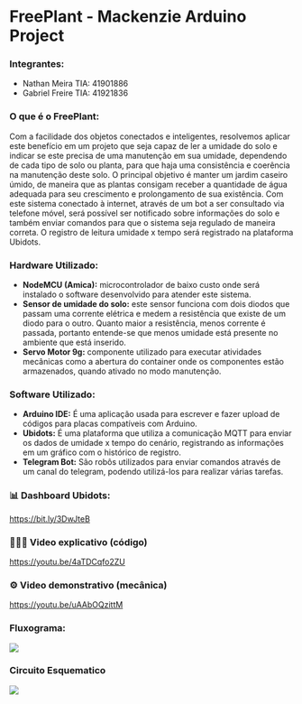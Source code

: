 # FreePlant - Mackenzie Arduino Project

<h3> Integrantes:</h3>

- Nathan Meira  TIA: 41901886
- Gabriel Freire TIA: 41921836

### O que é o FreePlant:
Com a facilidade dos objetos conectados e inteligentes, resolvemos aplicar este benefício em um projeto que seja capaz de ler a umidade do solo e indicar se este precisa de uma manutenção em sua umidade, dependendo de cada tipo de solo ou planta, para que haja uma consistência e coerência na manutenção deste solo. O principal objetivo é manter um jardim caseiro úmido, de maneira que as plantas consigam receber a quantidade de água adequada para seu crescimento e prolongamento de sua existência. Com este sistema conectado à internet, através de um bot a ser consultado via telefone móvel, será possível ser notificado sobre informações do solo e também enviar comandos para que o sistema seja regulado de maneira correta. O registro de leitura umidade x tempo será registrado na plataforma Ubidots.

### Hardware Utilizado:
- <b>NodeMCU (Amica):</b> microcontrolador de baixo custo onde será instalado o software desenvolvido para atender este sistema.
- <b>Sensor de umidade do solo:</b> este sensor funciona com dois diodos que passam uma corrente elétrica e medem a resistência que existe de um diodo para o outro. Quanto maior a resistência, menos corrente é passada, portanto entende-se que menos umidade está presente no ambiente que está inserido. 
- <b>Servo Motor 9g:</b> componente utilizado para executar atividades mecânicas como a abertura do container onde os componentes estão armazenados, quando ativado no modo manutenção.

### Software Utilizado:
- <b>Arduino IDE:</b> É uma aplicação usada para escrever e fazer upload de códigos para placas compatíveis com Arduino.
- <b>Ubidots:</b> É uma plataforma que utiliza a comunicação MQTT para enviar os dados de umidade x tempo do cenário, registrando as informações em um gráfico com o histórico de registro.
- <b>Telegram Bot:</b> São robôs utilizados para enviar comandos através de um canal do telegram, podendo utilizá-los para realizar várias tarefas.


### 📊 Dashboard Ubidots:
https://bit.ly/3DwJteB

### 👨🏻‍💻 Video explicativo (código)
https://youtu.be/4aTDCqfo2ZU

### ⚙️ Video demonstrativo (mecânica)
https://youtu.be/uAAbOQzittM

### Fluxograma:
<img src="https://cdn.discordapp.com/attachments/704873438443077673/911415734394056775/Fluxograma.png">

### Circuito Esquematico
<img src="https://cdn.discordapp.com/attachments/704873438443077673/911439909913522186/WhatsApp_Image_2021-11-19_at_23.14.55.jpeg"> 
